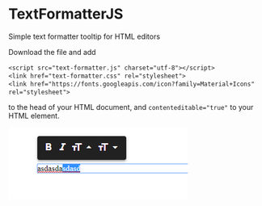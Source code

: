 # TextFormatterJS
Simple text formatter tooltip for HTML editors

Download the file and add
```
<script src="text-formatter.js" charset="utf-8"></script>
<link href="text-formatter.css" rel="stylesheet">
<link href="https://fonts.googleapis.com/icon?family=Material+Icons" rel="stylesheet">
```
to the head of your HTML document, and ```contenteditable="true"``` to your HTML element.

![alt text](https://raw.githubusercontent.com/danieldaeschle/TextFormatterJS/master/images/screenshot.png)
